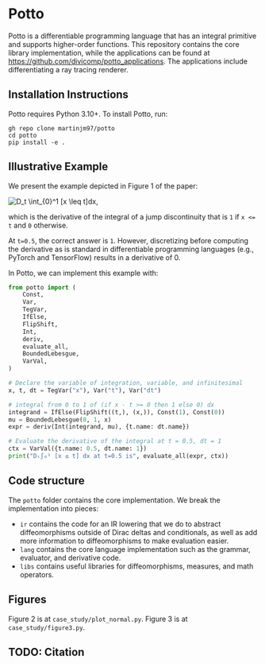# Potto
Potto is a differentiable programming language that has an integral primitive and supports higher-order functions. This repository contains the core library implementation, while the applications can be found at https://github.com/divicomp/potto_applications. The applications include differentiating a ray tracing renderer.

## Installation Instructions
Potto requires Python 3.10+. To install Potto, run:
```
gh repo clone martinjm97/potto
cd potto
pip install -e .
```

## Illustrative Example
We present the example depicted in Figure 1 of the paper:

![D_t \int_{0}^1 [x \leq t]dx](https://latex.codecogs.com/svg.latex?D_t%20\int_{x%20=%200}^1%20[x%20\leq%20t]dx),

which is the derivative of the integral of a jump discontinuity that is `1` if `x <= t` and `0` otherwise.

At `t=0.5`, the correct answer is `1`. However, discretizing before computing the derivative as is standard in differentiable programming languages (e.g., PyTorch and TensorFlow) results in a derivative of 0. 

In Potto, we can implement this example with:
```python
from potto import (
    Const,
    Var,
    TegVar,
    IfElse,
    FlipShift,
    Int,
    deriv,
    evaluate_all,
    BoundedLebesgue,
    VarVal,
)

# Declare the variable of integration, variable, and infinitesimal
x, t, dt = TegVar("x"), Var("t"), Var("dt")

# integral from 0 to 1 of (if x - t >= 0 then 1 else 0) dx
integrand = IfElse(FlipShift((t,), (x,)), Const(1), Const(0))
mu = BoundedLebesgue(0, 1, x)
expr = deriv(Int(integrand, mu), {t.name: dt.name})

# Evaluate the derivative of the integral at t = 0.5, dt = 1
ctx = VarVal({t.name: 0.5, dt.name: 1})
print("Dₜ∫₀¹ [x ≤ t] dx at t=0.5 is", evaluate_all(expr, ctx))
```


## Code structure
The `potto` folder contains the core implementation. We break the implementation into pieces:
- `ir` contains the code for an IR lowering that we do to abstract diffeomorphisms outside of Dirac deltas and conditionals, as well as add more information to diffeomorphisms to make evaluation easier.
- `lang` contains the core language implementation such as the grammar, evaluator, and derivative code.
- `libs` contains useful libraries for diffeomorphisms, measures, and math operators.

## Figures

Figure 2 is at `case_study/plot_normal.py`.
Figure 3 is at `case_study/figure3.py`.
## TODO: Citation
